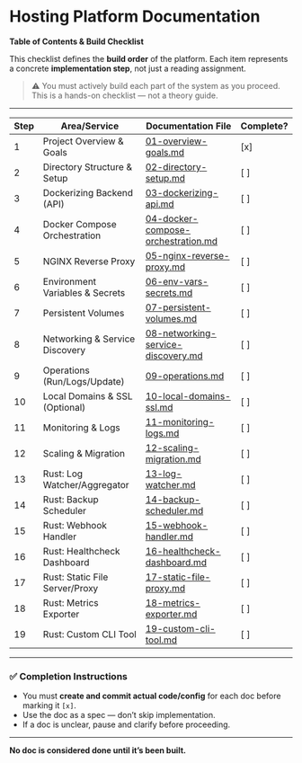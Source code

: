 # Hosting Platform Documentation
**Table of Contents & Build Checklist**

This checklist defines the **build order** of the platform. Each item represents a concrete **implementation step**, not just a reading assignment.

> ⚠️ You must actively build each part of the system as you proceed.  
> This is a hands-on checklist — not a theory guide.

---

| Step | Area/Service | Documentation File | Complete? |
|------|--------------|--------------------|-----------|
| 1 | Project Overview & Goals | [01-overview-goals.md](./01-overview-goals.md) | [x] |
| 2 | Directory Structure & Setup | [02-directory-setup.md](./02-directory-setup.md) | [ ] |
| 3 | Dockerizing Backend (API) | [03-dockerizing-api.md](./03-dockerizing-api.md) | [ ] |
| 4 | Docker Compose Orchestration | [04-docker-compose-orchestration.md](./04-docker-compose-orchestration.md) | [ ] |
| 5 | NGINX Reverse Proxy | [05-nginx-reverse-proxy.md](./05-nginx-reverse-proxy.md) | [ ] |
| 6 | Environment Variables & Secrets | [06-env-vars-secrets.md](./06-env-vars-secrets.md) | [ ] |
| 7 | Persistent Volumes | [07-persistent-volumes.md](./07-persistent-volumes.md) | [ ] |
| 8 | Networking & Service Discovery | [08-networking-service-discovery.md](./08-networking-service-discovery.md) | [ ] |
| 9 | Operations (Run/Logs/Update) | [09-operations.md](./09-operations.md) | [ ] |
| 10 | Local Domains & SSL (Optional) | [10-local-domains-ssl.md](./10-local-domains-ssl.md) | [ ] |
| 11 | Monitoring & Logs | [11-monitoring-logs.md](./11-monitoring-logs.md) | [ ] |
| 12 | Scaling & Migration | [12-scaling-migration.md](./12-scaling-migration.md) | [ ] |
| 13 | Rust: Log Watcher/Aggregator | [13-log-watcher.md](./13-log-watcher.md) | [ ] |
| 14 | Rust: Backup Scheduler | [14-backup-scheduler.md](./14-backup-scheduler.md) | [ ] |
| 15 | Rust: Webhook Handler | [15-webhook-handler.md](./15-webhook-handler.md) | [ ] |
| 16 | Rust: Healthcheck Dashboard | [16-healthcheck-dashboard.md](./16-healthcheck-dashboard.md) | [ ] |
| 17 | Rust: Static File Server/Proxy | [17-static-file-proxy.md](./17-static-file-proxy.md) | [ ] |
| 18 | Rust: Metrics Exporter | [18-metrics-exporter.md](./18-metrics-exporter.md) | [ ] |
| 19 | Rust: Custom CLI Tool | [19-custom-cli-tool.md](./19-custom-cli-tool.md) | [ ] |

---

### ✅ Completion Instructions

- You must **create and commit actual code/config** for each doc before marking it `[x]`.
- Use the doc as a spec — don’t skip implementation.
- If a doc is unclear, pause and clarify before proceeding.

---

**No doc is considered done until it’s been built.**
